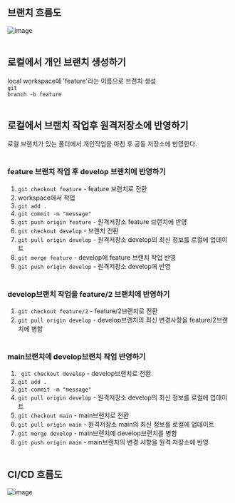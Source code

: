 ## 브랜치 흐름도
![image](https://github.com/user-attachments/assets/f1616311-9930-4dc5-972b-33ef6c2f5a17)
<br><br>

## 로컬에서 개인 브랜치 생성하기
local workspace에 'feature'라는 이름으로 브랜치 생성 <br>
<code>git branch -b feature</code> 
<br><br>

## 로컬에서 브랜치 작업후 원격저장소에 반영하기
로컬 브랜치가 있는 폴더에서 개인작업을 마친 후 공동 저장소에 반영한다.
<br><br>

### feature 브랜치 작업 후 develop 브랜치에 반영하기
1. <code>git checkout feature</code>  - feature 브랜치로 전환
2. workspace에서 작업
3. <code>git add .</code>
4. <code>git commit -m "message"</code>
5. <code>git push origin feature</code>  - 원격저장소 feature 브랜치에 반영
6. <code>git checkout develop</code>  - 브랜치 전환
7. <code>git pull origin develop</code>  - 원격저장소 develop의 최신 정보를 로컬에 업데이트
8. <code>git merge feature</code>  - develop에 feature 브랜치 작업 반영
9. <code>git push origin develop</code>  - 원격저장소 develop에 반영
<br><br>

### develop브랜치 작업을 feature/2 브랜치에 반영하기
1. <code>git checkout feature/2</code> - feature/2브랜치로 전환
2. <code>git pull origin develop</code> - develop브랜치의 최신 변경사항을 feature/2브랜치에 병합
<br><br>

### main브랜치에 develop브랜치 작업 반영하기
1. <code> git checkout develop</code> - develop브랜치로 전환
2. <code>git add .</code>
3. <code>git commit -m "message"</code>
4. <code>git pull origin develop</code> - 원격저장소 develop의 최신 정보를 로컬에 업데이트
5. <code>git checkout main</code> - main브랜치로 전환
6. <code>git pull origin main</code> - 원격저장소 main의 최신 정보를 로컬에 업데이트
7. <code>git merge develop</code> - main브랜치에 develop브랜치를 병합
8. <code>git push origin main</code> - main브랜치의 변경 사항을 원격 저장소에 반영
<br><br>

## CI/CD 흐름도
![image](https://github.com/user-attachments/assets/16fb6acd-baac-45c3-82da-7b7fa38e2814)
